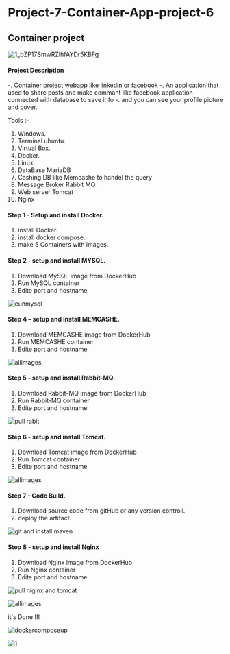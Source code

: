 # Project-7-Container-App-project-6
## Container project

![1_bZP17SmwRZihfAYDr5KBFg](https://github.com/Hatem-sudo/Project-7-Container-App-project-6/assets/113099054/e939c27b-10fe-49d8-b429-8aa088d71356)

#### Project Description
-. Container project webapp like linkedin or facebook 
-. An application that used to share posts and make commant like facebook application connected with database to save info
-. and you can see your profile picture and cover.

Tools :-
1. Windows.
2. Terminal ubuntu.
3. Virtual Box.
4. Docker.
5. Linux.
6. DataBase MariaDB
7. Cashing DB like Memcashe to handel the query
8. Message Broker Rabbit MQ
9. Web server Tomcat
10. Nginx 

#### Step 1 - Setup and install Docker.
1. install Docker.
2. install docker compose.
3. make 5 Containers with images.
    
#### Step 2 - setup and install MYSQL.

1. Download MySQL image from DockerHub
2. Run MySQL container
3. Edite port and hostname

![eunmysql](https://github.com/Hatem-sudo/Project-7-Container-App-project-6/assets/113099054/d429c28c-b5cc-4652-a6ad-25dbeabc9895)



#### Step 4 – setup and install MEMCASHE.

1. Download MEMCASHE image from DockerHub
2. Run MEMCASHE container
3. Edite port and hostname

![allimages](https://github.com/Hatem-sudo/Project-7-Container-App-project-6/assets/113099054/7a2b5d96-2cde-4433-ab71-1dd0d65e56db)

#### Step 5 - setup and install Rabbit-MQ.

1. Download Rabbit-MQ image from DockerHub
2. Run Rabbit-MQ container
3. Edite port and hostname

![pull rabit](https://github.com/Hatem-sudo/Project-7-Container-App-project-6/assets/113099054/bd1cef81-15f4-46bb-950b-8b65ae038002)

#### Step 6 - setup and install Tomcat.

1. Download Tomcat image from DockerHub
2. Run Tomcat container
3. Edite port and hostname



![allimages](https://github.com/Hatem-sudo/Project-7-Container-App-project-6/assets/113099054/7a2b5d96-2cde-4433-ab71-1dd0d65e56db)

#### Step 7 - Code Build.

1. Download source code from gitHub or any version controll.
2. deploy the artifact.

![git and install maven](https://github.com/Hatem-sudo/Project-7-Container-App-project-6/assets/113099054/f69620c9-cd2c-4abc-b344-12e16d19d4b0)


#### Step 8 - setup and install Nginx

1. Download Nginx image from DockerHub
2. Run Nginx container
3. Edite port and hostname

![pull niginx and tomcat](https://github.com/Hatem-sudo/Project-7-Container-App-project-6/assets/113099054/567f6217-bce8-44c2-bd99-e2c7a0bcfc5e)

![allimages](https://github.com/Hatem-sudo/Project-7-Container-App-project-6/assets/113099054/7a2b5d96-2cde-4433-ab71-1dd0d65e56db)

it's Done !!!

![dockercomposeup](https://github.com/Hatem-sudo/Project-7-Container-App-project-6/assets/113099054/b43cbba8-d003-4860-aa8a-74fa57001d20)

![1](https://github.com/Hatem-sudo/Project-7-Container-App-project-6/assets/113099054/0f7d702f-f460-43d7-80af-174d3c984758)


